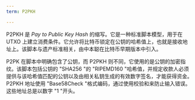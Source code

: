 ```yaml
---
term: P2PKH

---
```

P2PKH 是 *Pay to Public Key Hash* 的缩写。它是一种标准脚本模型，用于在 UTXO 上建立消费条件。它允许将比特币锁定在公钥的哈希值上，也就是接收地址上。该脚本与遗产标准相关，由中本聪在比特币早期版本中引入。

P2PK 在脚本中明确包含了公钥，而 P2PKH 则不同，它使用的是公钥的加密指纹。该脚本包括公钥的 "SHA256 "的 "RIPEMD160 "哈希值，并规定收款人必须提供与该哈希值匹配的公钥以及由相关私钥生成的有效数字签名，才能获得资金。P2PKH 地址使用 "Base58Check "格式编码，通过使用校验和来防止输入错误。这些地址总是以数字 "1 "开头。